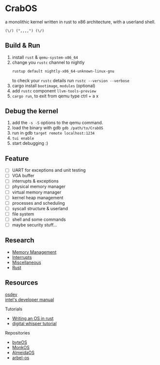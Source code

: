 # CrabOS

a monolithic kernel written in rust to x86 architecture, with a userland shell.

`(\/) (°,,,,°) (\/)`

## Build & Run

1. install `rust` & `qemu-system-x86_64`
2. change you `rustc` channel to nightly
   ```bash
   rustup default nightly-x86_64-unknown-linux-gnu
   ```
   to check your `rustc` details run `rustc --version --verbose`
3. cargo install `bootimage`, `modules` (optional)
4. add `rustc` component `llvm-tools-preview`
5. `cargo run`, to exit from qemu type ctrl + a x


## Debug the kernel

1. add the `-s -S` options to the qemu command.
2. load the binary with gdb `gdb /path/to/CrabOS`
3. run in gdb `target remote localhost:1234`
5. `tui enable`
4. start debugging :)

## Feature

- [ ] UART for exceptions and unit testing
- [ ] VGA buffer
- [ ] interrupts & exceptions
- [ ] physical memory manager
- [ ] virtual memory manager
- [ ] kernel heap management
- [ ] processes and scheduling
- [ ] syscall structure & userland
- [ ] file system
- [ ] shell and some commands
- [ ] maybe security stuff...

## Research

- [Memory Management](research/mm.md)
- [Interrupts](research/interrupts.md)
- [Miscellaneous](research/miscellaneous.md)
- [Rust](research/rust.md)

## Resources

[osdev](https://wiki.osdev.org/Main_Page)\
[intel's developer manual](https://www.intel.com/content/www/us/en/developer/articles/technical/intel-sdm.html)

Tutorials

- [Writing an OS in rust](https://os.phil-opp.com/)
- [digital whisper tutorial](https://www.digitalwhisper.co.il/files/Zines/0x1E/DW30-4-OsDev.pdf)

Repositories

- [byteOS](https://github.com/64/ByteOS)
- [MonkOS](https://github.com/beevik/MonkOS)
- [AlmeidaOS](https://github.com/PauloMigAlmeida/AlmeidaOS)
- [arbel-os](https://github.com/arbel03/os)
